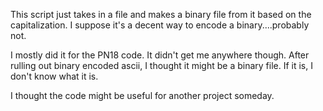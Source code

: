 This script just takes in a file and makes a binary file from it based on the capitalization.  I suppose it's a decent way to encode a binary....probably not.

I mostly did it for the PN18 code.  It didn't get me anywhere though.  After rulling out binary encoded ascii, I thought it might be a binary file.  If it is, I don't know what it is.

I thought the code might be useful for another project someday.
